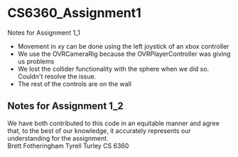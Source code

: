 # CS6360_Assignment1

Notes for Assignment 1_1
- Movement in xy can be done using the left joystick of an xbox controller
- We use the OVRCameraRig because the OVRPlayerController was giving us problems
- We lost the collider functionality with the sphere when we did so. Couldn't resolve the issue.
- The rest of the controls are on the wall

Notes for Assignment 1_2
- 
 
We have both contributed to this code in an equitable manner and agree that, to the best of our knowledge, it accurately represents our understanding for the assignment.    
Brett Fotheringham
Tyrell Turley 
CS 6360
